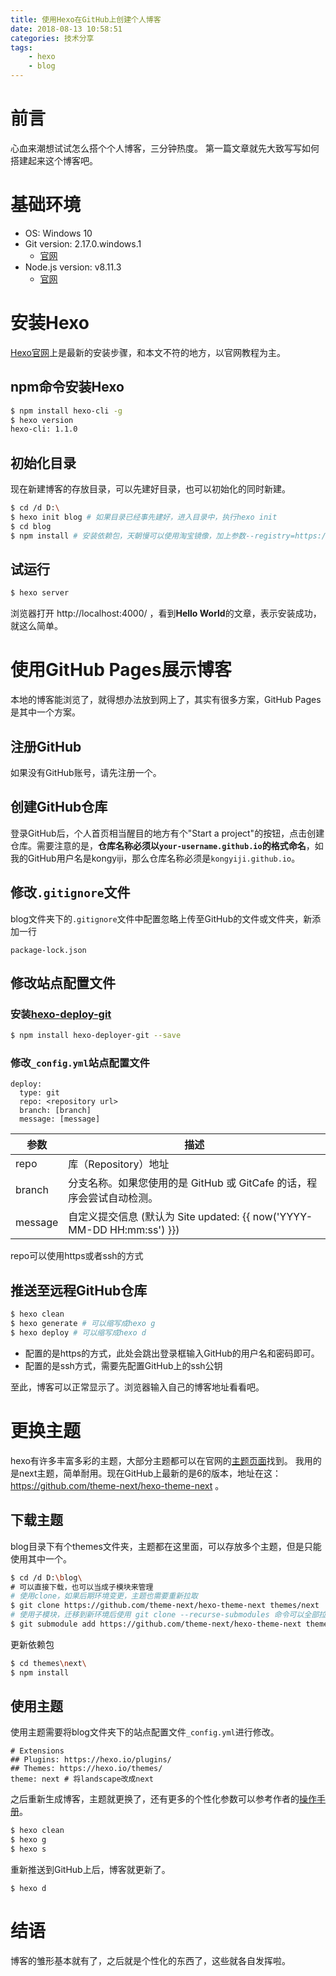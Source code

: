 ```yaml
---
title: 使用Hexo在GitHub上创建个人博客
date: 2018-08-13 10:58:51
categories: 技术分享
tags:
    - hexo
    - blog
---
```


# 前言

心血来潮想试试怎么搭个个人博客，三分钟热度。
第一篇文章就先大致写写如何搭建起来这个博客吧。

<!-- more -->

# 基础环境

- OS: Windows 10
- Git version: 2.17.0.windows.1
    - [官网](https://git-scm.com/)
- Node.js version: v8.11.3
    - [官网](https://nodejs.org)

# 安装Hexo

[Hexo官网](https://hexo.io/index.html)上是最新的安装步骤，和本文不符的地方，以官网教程为主。

## npm命令安装Hexo

``` bash
$ npm install hexo-cli -g
$ hexo version
hexo-cli: 1.1.0
```

## 初始化目录

现在新建博客的存放目录，可以先建好目录，也可以初始化的同时新建。

``` bash
$ cd /d D:\
$ hexo init blog # 如果目录已经事先建好，进入目录中，执行hexo init
$ cd blog
$ npm install # 安装依赖包，天朝慢可以使用淘宝镜像，加上参数--registry=https://registry.npm.taobao.org
```

## 试运行

``` bash
$ hexo server
```

浏览器打开 http://localhost:4000/ ，看到**Hello World**的文章，表示安装成功，就这么简单。

# 使用GitHub Pages展示博客

本地的博客能浏览了，就得想办法放到网上了，其实有很多方案，GitHub Pages是其中一个方案。

## 注册GitHub

如果没有GitHub账号，请先注册一个。

## 创建GitHub仓库

登录GitHub后，个人首页相当醒目的地方有个"Start a project"的按钮，点击创建仓库。需要注意的是，**仓库名称必须以`your-username.github.io`的格式命名**，如我的GitHub用户名是kongyiji，那么仓库名称必须是`kongyiji.github.io`。

## 修改`.gitignore`文件

blog文件夹下的`.gitignore`文件中配置忽略上传至GitHub的文件或文件夹，新添加一行

```
package-lock.json
```

## 修改站点配置文件

### 安装[hexo-deploy-git](https://github.com/hexojs/hexo-deployer-git)

``` bash
$ npm install hexo-deployer-git --save
```

### 修改`_config.yml`站点配置文件

```
deploy:
  type: git
  repo: <repository url>
  branch: [branch]
  message: [message]
```

| 参数 | 描述 |
| ----- | ----- |
| repo | 库（Repository）地址 |
| branch | 分支名称。如果您使用的是 GitHub 或 GitCafe 的话，程序会尝试自动检测。 |
| message | 自定义提交信息 (默认为 Site updated: &#123;&#123; now('YYYY-MM-DD HH:mm:ss') &#125;&#125;) |

repo可以使用https或者ssh的方式

## 推送至远程GitHub仓库

``` bash
$ hexo clean
$ hexo generate # 可以缩写成hexo g
$ hexo deploy # 可以缩写成hexo d
```

- 配置的是https的方式，此处会跳出登录框输入GitHub的用户名和密码即可。
- 配置的是ssh方式，需要先配置GitHub上的ssh公钥

至此，博客可以正常显示了。浏览器输入自己的博客地址看看吧。

# 更换主题

hexo有许多丰富多彩的主题，大部分主题都可以在官网的[主题页面](https://hexo.io/themes/)找到。
我用的是next主题，简单耐用。现在GitHub上最新的是6的版本，地址在这：https://github.com/theme-next/hexo-theme-next 。

## 下载主题

blog目录下有个themes文件夹，主题都在这里面，可以存放多个主题，但是只能使用其中一个。

``` bash
$ cd /d D:\blog\
# 可以直接下载，也可以当成子模块来管理
# 使用clone，如果后期环境变更，主题也需要重新拉取
$ git clone https://github.com/theme-next/hexo-theme-next themes/next
# 使用子模块，迁移到新环境后使用 git clone --recurse-submodules 命令可以全部拉取
$ git submodule add https://github.com/theme-next/hexo-theme-next themes/next
```

更新依赖包

``` bash
$ cd themes\next\
$ npm install
```

## 使用主题

使用主题需要将blog文件夹下的站点配置文件`_config.yml`进行修改。

```
# Extensions
## Plugins: https://hexo.io/plugins/
## Themes: https://hexo.io/themes/
theme: next # 将landscape改成next
```

之后重新生成博客，主题就更换了，还有更多的个性化参数可以参考作者的[操作手册](https://theme-next.iissnan.com/)。

``` bash
$ hexo clean
$ hexo g
$ hexo s
```

重新推送到GitHub上后，博客就更新了。

```
$ hexo d
```

# 结语

博客的雏形基本就有了，之后就是个性化的东西了，这些就各自发挥啦。
